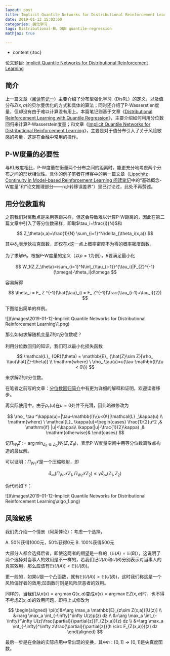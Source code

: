 ```yaml
---
layout: post
title: Implicit Quantile Networks for Distributional Reinforcement Learning 阅读笔记（二）
date: 2019-01-12 15:02:00
categories: 强化学习
tags: Distributional-RL DQN quantile-regression 
mathjax: true

---
```


* content
{:toc}

论文题目: [Implicit Quantile Networks for Distributional Reinforcement Learning](https://arxiv.org/abs/1806.06923)

## 简介

上一篇文章（[阅读笔记一](https://siqili1230.github.io/2019/01/03/Implicit-Quantile-Networks-for-Distributional-Reinforcement-Learning/)）主要介绍了分布型强化学习（DisRL）的定义，以及值分布$Z(x,a)$的贝尔曼优化的方式和具体的算法；同时还介绍了P-Wasserstien度量，但却没有由于难以计算没有用上。本篇笔记则基于文章《[Distributional Reinforcement Learning with Quantile Regression](https://arxiv.org/abs/1710.10044)》，主要介绍如何利用分位数回归来计算P-Wasserstein度量；和文章《[Implicit Quantile Networks for Distributional Reinforcement Learning](https://arxiv.org/abs/1806.06923)》，主要是对于值分布引入了关于风险敏感的考量，这是在金融中常用的操作。






## P-W度量的必要性

与KL散度相比，P-W度量在衡量两个分布之间的距离时，能更充分地考虑两个分布之间的形状相似性。具体的例子笔者在博客中的另一篇文章（[Lipschitz Continuity in Model-based Reinforcement Learning 阅读笔记](https://siqili1230.github.io/2018/09/06/Lipschitz-Continuity-in-Model-based-Reinforcement-Learning/)中的“基础概念-W度量”和“论文推理部分——n步转移误差界”）里已讨论过，此处不再赘述。

## 用分位数重构

之前我们对离散点是采用等距采样，但这会导致难以计算P-W距离的，因此在第二篇文章中引入了等分位数采样，即取$\tau_i=\frac{i}{N}$和

$$
Z_\theta(x,a)=\frac{1}{N} \sum_{i=1}^N\delta_{\theta_i(x,a)} 
$$

其中$\delta_x$表示狄拉克函数，即仅在$x$这一点上概率密度不为零的概率密度函数。

为了求解$\theta_i$，根据P-W度量的定义（以$p=1$为例），$\theta$要满足最小化

$$
W_1(Z,Z_\theta)=\sum_{i=1}^N\int_{\tau_{i-1}}^{\tau_i}|F_{Z}^{-1}(\omega)-\theta_i|d\omega
$$

容易解得

$$
\theta_i = F_ Z ^{-1}(\hat{\tau}_i) = F_ Z^{-1}(\frac{\tau_{i-1}+\tau_i}{2})
$$

下图给出简单的样例。

![](\images\2019-01-12-Implicit Quantile Networks for Distributional Reinforcement Learning\1.png)

那么如何求解随机变量$Z$的$\hat{\tau}_i$分位数呢？

利用分位数回归的知识，我们可以最小化损失函数

$$
\mathcal{L}_ {QR}(\theta) = \mathbb{E}_ {\hat{Z}\sim Z}[\rho_ \tau(\hat{Z}-\theta)] \\
\mathrm{where} \ \rho_ \tau(u)=u(\tau-\mathbb{I}\{u < 0\})
$$

来求解$Z$的$\tau$分位数。

在笔者之前写的文章：[分位数回归简介](https://siqili1230.github.io/2018/07/24/quantile-regression-1/)中有更为详细的解释和证明，欢迎读者移步。

再实际使用中，由于$\rho_ \tau(u)$在$u=0$处并不光滑，因此略微修改为

$$
\rho_ \tau ^\kappa(u)=|\tau-\mathbb{I}\{u<0\}|\mathcal{L} _\kappa(u) \\
\mathrm{where} \ \mathcal{L}_ \kappa(u)=\begin{cases}
        \frac{1}{2}u^2 ,& \mathrm{if} |u|<\kappa\\
        \kappa(|u|-\frac{1}{2}\kappa) ,& \mathrm{otherwise}&
\end{cases}
$$

记$\Pi_{W_1}Z:=\arg \min_{Z_\theta \in Z_Q} W_1(Z,Z_\theta)$，表示P-W度量空间中用等分位数离散点构造的最优解。

可以证明：$\Pi_{W_1}\mathcal{T}$是一个压缩映射，即

$$
\bar{d}_ \infty(\Pi_{W_1}\mathcal{T}Z_1,\Pi_{W_1}\mathcal{T}Z_2)\leq\gamma\bar{d}_ \infty(Z_1,Z_2)
$$

伪代码如下：

![](\images\2019-01-12-Implicit Quantile Networks for Distributional Reinforcement Learning\algo_1.png)

## 风险敏感

我们先介绍一个情景（阿莱悖论）：考虑一个选择，

A. 50%获得1000元，50%获得0元
B. 100%获得500元

大部分人都会选择后者，即使这两者的期望是一样的（$\mathbb{E}(A)=\mathbb{E}(B)$），这说明了两个选择对当事人的效用是不一样的，若我们记$U(A)$和$U(B)$分别表示对当事人的真实效用，那么应该有$\mathbb{E}(U(A)) < \mathbb{E}(U(B))$。

更一般的，如果$U$是一个凸函数，就有$\mathbb{E}(U(A)) > \mathbb{E}(U(B))$，这时我们称这是一个风险偏好者的效用;凹函数时则是风险厌恶者的效用。

同样的，当我们从$\pi(x)=\arg \max Q(x,a)$变成$\pi(x)=\arg \max \mathbb{E}Z(x,a)$时，也不得不考虑$Z(x,a)$的效用问题，即将上式修改为

$$
\begin{aligned}
\pi(x)&=\arg \max_a \mathbb{E}_{z\sim Z(x,a)}[U(z)] \\
&=\arg \max_a \int_{-\infty}^\infty U(z)p(z) dz \\
&=\arg \max_a \int_{-\infty}^\infty U(z)\frac{\partial}{\partial{z}}F_{Z(x,a)}(z) dz \\
&=\arg \max_a \int_{-\infty}^\infty z\frac{\partial}{\partial{z}}(h \circ F_{Z(x,a)})(z) dz
\end{aligned}
$$

最后一步是在金融的实际应用中常出现的变换，其中$h:[0,1]\to[0,1]$是失真度函数。















